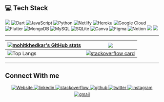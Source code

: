 ## 💻 Tech Stack

<p align="center">

<img src="https://img.shields.io/badge/c++%20-%2300599C.svg?&style=for-the-badge&logo=c%2B%2B&logoColor=white"> ![Dart](https://img.shields.io/badge/dart-%230175C2.svg?style=for-the-badge&logo=dart&logoColor=white) ![JavaScript](https://img.shields.io/badge/javascript-%23323330.svg?style=for-the-badge&logo=javascript&logoColor=%23F7DF1E) ![Python](https://img.shields.io/badge/python-3670A0?style=for-the-badge&logo=python&logoColor=ffdd54) <!-- ![Vercel](https://img.shields.io/badge/vercel-%23000000.svg?style=for-the-badge&logo=vercel&logoColor=white) --> ![Netlify](https://img.shields.io/badge/netlify-%23000000.svg?style=for-the-badge&logo=netlify&logoColor=#00C7B7) ![Heroku](https://img.shields.io/badge/heroku-%23430098.svg?style=for-the-badge&logo=heroku&logoColor=white) ![Google Cloud](https://img.shields.io/badge/Google%20Cloud-%234285F4.svg?style=for-the-badge&logo=google-cloud&logoColor=white) ![Flutter](https://img.shields.io/badge/Flutter-%2302569B.svg?style=for-the-badge&logo=Flutter&logoColor=white) <!--![NPM](https://img.shields.io/badge/NPM-%23000000.svg?style=for-the-badge&logo=npm&logoColor=white) ![NodeJS](https://img.shields.io/badge/node.js-6DA55F?style=for-the-badge&logo=node.js&logoColor=white) ![React](https://img.shields.io/badge/react-%2320232a.svg?style=for-the-badge&logo=react&logoColor=%2361DAFB) ![Vuetify](https://img.shields.io/badge/Vuetify-1867C0?style=for-the-badge&logo=vuetify&logoColor=AEDDFF) ![Vue.js](https://img.shields.io/badge/vuejs-%2335495e.svg?style=for-the-badge&logo=vuedotjs&logoColor=%234FC08D) ![TailwindCSS](https://img.shields.io/badge/tailwindcss-%2338B2AC.svg?style=for-the-badge&logo=tailwind-css&logoColor=white) ![Redux](https://img.shields.io/badge/redux-%23593d88.svg?style=for-the-badge&logo=redux&logoColor=white) ![Gatsby](https://img.shields.io/badge/Gatsby-%23663399.svg?style=for-the-badge&logo=gatsby&logoColor=white) ![FastAPI](https://img.shields.io/badge/FastAPI-005571?style=for-the-badge&logo=fastapi) ![Express.js](https://img.shields.io/badge/express.js-%23404d59.svg?style=for-the-badge&logo=express&logoColor=%2361DAFB) --> ![MongoDB](https://img.shields.io/badge/MongoDB-%234ea94b.svg?style=for-the-badge&logo=mongodb&logoColor=white) ![MySQL](https://img.shields.io/badge/mysql-%2300f.svg?style=for-the-badge&logo=mysql&logoColor=white) ![SQLite](https://img.shields.io/badge/sqlite-%2307405e.svg?style=for-the-badge&logo=sqlite&logoColor=white) ![Canva](https://img.shields.io/badge/Canva-%2300C4CC.svg?style=for-the-badge&logo=Canva&logoColor=white) ![Figma](https://img.shields.io/badge/figma-%23F24E1E.svg?style=for-the-badge&logo=figma&logoColor=white) ![Notion](https://img.shields.io/badge/Notion-%23000000.svg?style=for-the-badge&logo=notion&logoColor=white)  <img src="https://img.shields.io/badge/php%20-%23563D7C.svg?&style=for-the-badge&logo=php&logoColor=white"/> <img src="https://img.shields.io/badge/bootstrap%20-%23563D7C.svg?&style=for-the-badge&logo=bootstrap&logoColor=white">

</p>

---
|<a href="http://www.github.com/mohitkhedkar"><img src="https://github-readme-stats.vercel.app/api?username=mohitkhedkar&count_private=true&show_icons=true&title_color=00AEFF&icon_color=2DDE98&text_color=FFFFFF&bg_color=050F2C" alt="mohitkhedkar's GitHub stats" /></a> | <a href="http://www.github.com/mohitkhedkar"><img src="https://github-readme-streak-stats.herokuapp.com/?user=mohitkhedkar&stroke=050F2C&background=050F2C&ring=00AEFF&fire=00AEFF&currStreakNum=2DDE98&currStreakLabel=2DDE98&sideNums=2DDE98&sideLabels=ffffff&dates=ffffff&hide_border=true" /></a> |
| ---------------------------------------------------------------------------------------------------------------------- | -------------------------------------------------------------------------------- | 
| ![Top Langs](https://github-readme-stats.vercel.app/api/top-langs/?username=mohitkhedkar&style=for-the-badge&layout=compact&langs_count=10&title_color=00AEFF&icon_color=2DDE98&text_color=FFFFFF&bg_color=050F2C&stroke=050F2C) | [![stackoverflow card](https://readme-components.vercel.app/api?component=stackoverflow&stackoverflowid=14565813&fill=050F2C&textfill=ffffff&titlefill=00AEFF)](https://stackoverflow.com/users/14565813/mohit-khedkar)|



<!-- | ![](https://github-readme-stats.vercel.app/api?username=mohitkhedkar&count_private=true&show_icons=true)               | <img src="https://github-readme-streak-stats.herokuapp.com/?user=mohitkhedkar"/> | 
title_color: "00AEFF", icon_color: "2DDE98", text_color: "FFFFFF", bg_color: "050F2C",
<!-- | ---------------------------------------------------------------------------------------------------------------------- | -------------------------------------------------------------------------------- | -->

---

 
<!-- ![visitors](https://visitor-badge.laobi.icu/badge?page_id=mohitkhedkar.visitor-badge)  ![GitHub stars](https://img.shields.io/github/stars/mohitkhedkar/mohitkhedkar?style=social)   -->


## Connect With me

<div align="center">
 <a href="mohitkhedkar.dev" target="_blank">
<img src=https://img.shields.io/badge/website-%2324292e.svg?&style=for-the-badge&logo=globe&logoColor=white alt=Website style="margin-bottom: 5px;" />
</a>
 <a href="https://www.linkedin.com/in/mohitkhedkar/" target="_blank">
<img src=https://img.shields.io/badge/linkedin-%231E77B5.svg?&style=for-the-badge&logo=linkedin&logoColor=white alt=linkedin style="margin-bottom: 5px;" />
</a>
 <a href="https://stackoverflow.com/users/14565813/mohit-khedkar" target="_blank">
<img src=https://img.shields.io/badge/stackoverflow-%23F28032.svg?&style=for-the-badge&logo=stackoverflow&logoColor=white alt=stackoverflow style="margin-bottom: 5px;" />
</a>
<a href="https://github.com/mohitkhedkar" target="_blank">
<img src=https://img.shields.io/badge/github-%2324292e.svg?&style=for-the-badge&logo=github&logoColor=white alt=github style="margin-bottom: 5px;" />
</a>
<a href="https://twitter.com/mohitkhedkar21" target="_blank">
<img src=https://img.shields.io/badge/twitter-%2300acee.svg?&style=for-the-badge&logo=twitter&logoColor=white alt=twitter style="margin-bottom: 5px;" />
</a>

<a href="https://instagram.com/mohitkhedkar/" target="_blank">
<img src=https://img.shields.io/badge/instagram-%23E34F26.svg?&style=for-the-badge&logo=instagram&logoColor=white alt=instagram style="margin-bottom: 5px;" />
</a> 
 <a href="mailto:mohitkhedkar521@gmail.com" target="_blank">
<img src=https://img.shields.io/badge/gmail-%23000000.svg?&style=for-the-badge&logo=gmail&logoColor=white alt=gmail style="margin-bottom: 5px;" />
</a>
</div>
